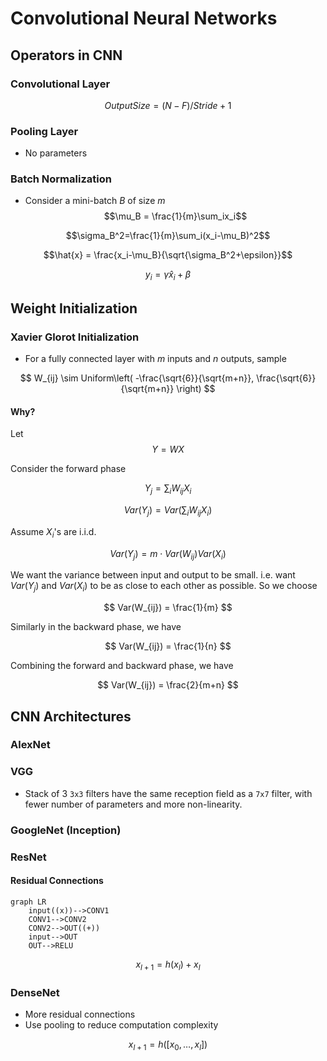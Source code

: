 # Convolutional Neural Networks

## Operators in CNN

### Convolutional Layer

$$ OutputSize = ( N - F) / Stride + 1 $$

### Pooling Layer

- No parameters

### Batch Normalization

- Consider a mini-batch $B$ of size $m$
$$\mu_B = \frac{1}{m}\sum_ix_i$$

$$\sigma_B^2=\frac{1}{m}\sum_i(x_i-\mu_B)^2$$

$$\hat{x} = \frac{x_i-\mu_B}{\sqrt{\sigma_B^2+\epsilon}}$$

$$y_i = \gamma\hat{x}_i+\beta$$

## Weight Initialization

### Xavier Glorot Initialization

- For a fully connected layer with $m$ inputs and $n$ outputs, sample

$$ W_{ij} \sim Uniform\left( -\frac{\sqrt{6}}{\sqrt{m+n}}, \frac{\sqrt{6}}{\sqrt{m+n}} \right) $$

#### Why?

Let
$$ Y = WX $$

Consider the forward phase

$$ Y_j = \sum_i W_{ij}X_i $$

$$ Var(Y_j) = Var\left(\sum_i W_{ij}X_i\right) $$

Assume $X_i$'s are i.i.d.

$$ Var(Y_j) = m\cdot Var(W_{ij})Var(X_i) $$

We want the variance between input and output to be small. i.e. want $Var(Y_j)$ and $Var(X_i)$ to be as close to each other as possible. So we choose

$$ Var(W_{ij}) = \frac{1}{m} $$

Similarly in the backward phase, we have

$$ Var(W_{ij}) = \frac{1}{n} $$

Combining the forward and backward phase, we have

$$ Var(W_{ij}) = \frac{2}{m+n} $$

## CNN Architectures

### AlexNet

### VGG

- Stack of 3 `3x3` filters have the same reception field as a `7x7` filter, with fewer number of parameters and more non-linearity.

### GoogleNet (Inception)

### ResNet

#### Residual Connections

```mermaid
graph LR
    input((x))-->CONV1
    CONV1-->CONV2
    CONV2-->OUT((+))
    input-->OUT
    OUT-->RELU
```

$$x_{l+1} = h(x_l) + x_l$$

### DenseNet

- More residual connections
- Use pooling to reduce computation complexity

$$ x_{l+1} = h([x_0,\dots,x_l]) $$
